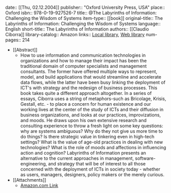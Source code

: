date:: [[Thu, 02.12.2004]]
publisher:: "Oxford University Press, USA"
place:: Oxford
isbn:: 978-0-19-927526-7
title:: @The Labyrinths of Information: Challenging the Wisdom of Systems
item-type:: [[book]]
original-title:: The Labyrinths of Information: Challenging the Wisdom of Systems
language:: English
short-title:: The Labyrinths of Information
authors:: [[Claudio Ciborra]]
library-catalog:: Amazon
links:: [Local library](zotero://select/library/items/RUXQHW6U), [Web library](https://www.zotero.org/users/6520516/items/RUXQHW6U)
num-pages:: 214

- [[Abstract]]
	- How to use information and communication technologies in organizations and how to manage their impact has been the traditional domain of computer specialists and management consultants. The former have offered multiple ways to represent, model, and build applications that would streamline and accelerate data flows, while the latter have been busy linking the deployment of ICT's with strategy and the redesign of business processes. This book takes quite a different approach altogether. In a series of essays, Ciborra uses a string of metaphors-such as Bricolage, Krisis, Gestall, etc. - to place a concern for human existence and our working lives at the center of the study of ICTs and their diffusion in business organizations, and looks at our practices, improvizations, and moods. He draws upon his own extensive research and consulting experience to throw a fresh light on some key questions: why are systems ambiguous? Why do they not give us more time to do things? Is there strategic value in tinkering even in high-tech settings? What is the value of age-old practices in dealing with new technologies? What is the role of moods and affections in influencing action and cognition? Labyrinths of Information presents an alternative to the current approaches in management, software-engineering, and strategy that will be of interest to all those concerned with the deployment of ICTs in society today - whether as users, managers, designers, policy makers or the merely curious.
- [[Attachments]]
	- [Amazon.com Link](https://www.amazon.co.uk/Labyrinths-Information-Challenging-Wisdom-Systems/dp/0199275262)